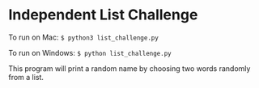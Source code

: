 # Independent List Challenge

To run on Mac:
`$ python3 list_challenge.py`

To run on Windows:
`$ python list_challenge.py`

This program will print a random name by choosing two words randomly from a list.